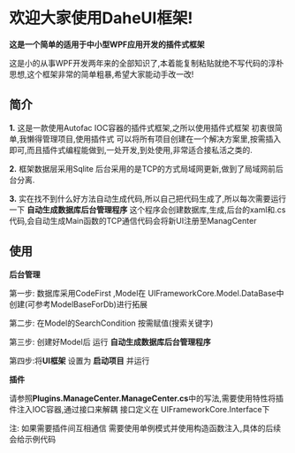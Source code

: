 # 欢迎大家使用DaheUI框架!

**这是一个简单的适用于中小型WPF应用开发的插件式框架**

这是小的从事WPF开发两年来的全部知识了,本着能复制粘贴就绝不写代码的淳朴思想,这个框架非常的简单粗暴,希望大家能动手改一改!


## 简介
**1.** 这是一款使用Autofac IOC容器的插件式框架,之所以使用插件式框架 初衷很简单,我懒得管理项目,使用插件式 可以将所有项目创建在一个解决方案里,按需插入即可,而且插件式编程能做到,一处开发,到处使用,非常适合接私活之类的.

**2.** 框架数据层采用Sqlite 后台采用的是TCP的方式局域网更新,做到了局域网前后台分离.

**3.** 实在找不到什么好方法自动生成代码,所以自己把代码生成了,所以每次需要运行一下 **自动生成数据库后台管理程序**  这个程序会创建数据库,生成,后台的xaml和.cs代码,会自动生成Main函数的TCP通信代码会将新UI注册至ManagCenter

## 使用

**后台管理**

 第一步: 数据库采用CodeFirst  ,Model在 UIFrameworkCore.Model.DataBase中创建(可参考ModelBaseForDb)进行拓展
 
 第二步: 在Model的SearchCondition 按需赋值(搜索关键字)
 
 第三步: 创建好Model后 运行 **自动生成数据库后台管理程序** 
 
 第四步:将**UI框架** 设置为 **启动项目** 并运行
 
**插件**

请参照**Plugins.ManageCenter.ManageCenter.cs**中的写法,需要使用特性将插件注入IOC容器,通过接口来解耦  接口定义在 UIFrameworkCore.Interface下

 注: 如果需要插件间互相通信 需要使用单例模式并使用构造函数注入,具体的后续会给示例代码
